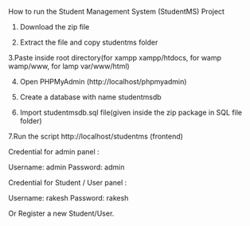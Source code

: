 How to run the Student Management System (StudentMS) Project

1. Download the  zip file

2. Extract the file and copy studentms folder

3.Paste inside root directory(for xampp xampp/htdocs, for wamp wamp/www, for lamp var/www/html)

4. Open PHPMyAdmin (http://localhost/phpmyadmin)

5. Create a database with name studentmsdb

6. Import studentmsdb.sql file(given inside the zip package in SQL file folder)

7.Run the script http://localhost/studentms (frontend)



Credential for admin panel :

Username: admin
Password: admin

Credential for Student / User panel :

Username: rakesh
Password: rakesh

 Or Register a new Student/User.
